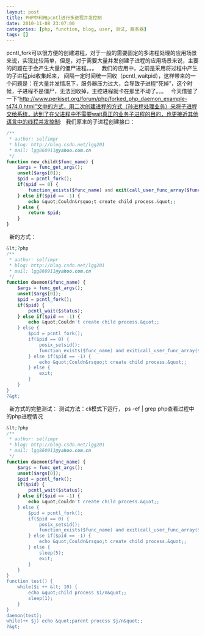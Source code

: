 ```yaml
---
layout: post
title: PHP中利用pcntl进行多进程并发控制
date: 2010-11-08 23:07:00
categories: [php, function, blog, user, 测试, 服务器]
tags: []
---
```

pcntl_fork可以很方便的创建进程，对于一般的需要固定的多进程处理的应用场景来说，实现比较简单，但是，对于需要大量并发创建子进程的应用场景来说，主要的问题在于会产生大量的僵尸进程。。。
 
我们的应用中，之前是采用将过程中产生的子进程pid收集起来， 间隔一定时间统一回收（pcntl_waitpid），这样带来的一个问题是：在大量并发情况下，服务器压力过大，会导致子进程“死掉”，这个时候，子进程不是僵尸，无法回收掉，主控进程就卡在那里不动了。。。
 
今天借鉴了一下“http://www.perkiset.org/forum/php/forked_php_daemon_example-t474.0.html”文中的方式，用二次创建进程的方式（孙进程处理业务）来将子进程交给系统，达到了在父进程中不需要wait真正的业务子进程的目的，也更接近其他语言中的线程并发控制:
 
我们原来的子进程创建接口：

```php
/**
 * author: selfimpr
 * blog: http://blog.csdn.net/lgg201
 * mail: lgg860911@yahoo.com.cn
 */
function new_child($func_name) {
    $args = func_get_args();
    unset($args[0]);
    $pid = pcntl_fork();
    if($pid == 0) {
        function_exists($func_name) and exit(call_user_func_array($func_name, $args)) or exit(-1);
    } else if($pid == -1) {
        echo &quot;Couldn&rsquo;t create child process.&quot;;
    } else {
        return $pid;
    }
}
```

 
新的方式：

```php
&lt;?php
/**
 * author: selfimpr
 * blog: http://blog.csdn.net/lgg201
 * mail: lgg860911@yahoo.com.cn
 */
function daemon($func_name) {
    $args = func_get_args();
    unset($args[0]);
    $pid = pcntl_fork();
    if($pid) {
        pcntl_wait($status);
    } else if($pid == -1) {
        echo &quot;Couldn't create child process.&quot;;
    } else {
        $pid = pcntl_fork();
        if($pid == 0) {
            posix_setsid();
            function_exists($func_name) and exit(call_user_func_array($func_name, $args)) or exit(-1);
        } else if($pid == -1) {
            echo &quot;Couldn&rsquo;t create child process.&quot;;
        } else {
            exit;
        }
    }
}
?&gt;
```

 
新方式的完整测试：
测试方法：cli模式下运行， ps -ef | grep php查看过程中的php进程情况

```php
&lt;?php
/**
 * author: selfimpr
 * blog: http://blog.csdn.net/lgg201
 * mail: lgg860911@yahoo.com.cn
 */
function daemon($func_name) {
    $args = func_get_args();
    unset($args[0]);
    $pid = pcntl_fork();
    if($pid) {
        pcntl_wait($status);
    } else if($pid == -1) {
        echo &quot;Couldn't create child process.&quot;;
    } else {
        $pid = pcntl_fork();
        if($pid == 0) {
            posix_setsid();
            function_exists($func_name) and exit(call_user_func_array($func_name, $args)) or exit(-1);
        } else if($pid == -1) {
            echo &quot;Couldn&rsquo;t create child process.&quot;;
        } else {
            sleep(5);
            exit;
        }
    }
}
function test() {
    while($i ++ &lt; 10) {
        echo &quot;child process $i/n&quot;;
        sleep(1);
    }
}
daemon(test);
while(++ $j) echo &quot;parent process $j/n&quot;;
?&gt;

```

